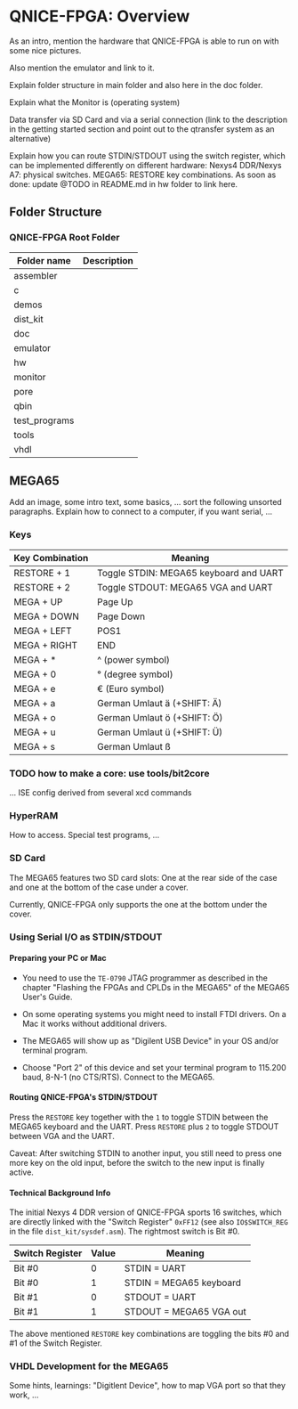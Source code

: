 QNICE-FPGA: Overview
====================

As an intro, mention the hardware that QNICE-FPGA is able to run on with
some nice pictures.

Also mention the emulator and link to it.

Explain folder structure in main folder and also here in the doc folder.

Explain what the Monitor is (operating system)

Data transfer via SD Card and via a serial connection (link to the
description in the getting started section and point out to the qtransfer
system as an alternative)

Explain how you can route STDIN/STDOUT using the switch register, which can
be implemented differently on different hardware: Nexys4 DDR/Nexys A7:
physical switches. MEGA65: RESTORE key combinations. As soon as done:
update @TODO in README.md in hw folder to link here.

Folder Structure
----------------

### QNICE-FPGA Root Folder

| Folder name   | Description
|---------------|------------------------------------------------------------
| assembler     | 
| c             |
| demos         |
| dist_kit      |
| doc           |
| emulator      |
| hw            |
| monitor       |
| pore          |
| qbin          |
| test_programs |
| tools         |
| vhdl          |

MEGA65
------

Add an image, some intro text, some basics, ... sort the following unsorted
paragraphs. Explain how to connect to a computer, if you want serial, ...

### Keys

| Key Combination | Meaning                                |
|-----------------|----------------------------------------|
| RESTORE + 1     | Toggle STDIN: MEGA65 keyboard and UART |
| RESTORE + 2     | Toggle STDOUT: MEGA65 VGA and UART     |
| MEGA + UP       | Page Up                                |
| MEGA + DOWN     | Page Down                              |
| MEGA + LEFT     | POS1                                   |
| MEGA + RIGHT    | END                                    |
| MEGA + *        | ^ (power symbol)                       |
| MEGA + 0        | ° (degree symbol)                      |
| MEGA + e        | € (Euro symbol)                        |
| MEGA + a        | German Umlaut ä (+SHIFT: Ä)            |
| MEGA + o        | German Umlaut ö (+SHIFT: Ö)            |
| MEGA + u        | German Umlaut ü (+SHIFT: Ü)            |
| MEGA + s        | German Umlaut ß                        |

### TODO how to make a core: use tools/bit2core

... ISE config derived from several xcd commands

### HyperRAM

How to access. Special test programs, ...

### SD Card

The MEGA65 features two SD card slots: One at the rear side of the case and
one at the bottom of the case under a cover.

Currently, QNICE-FPGA only supports the one at the bottom under the cover.

### Using Serial I/O as STDIN/STDOUT

#### Preparing your PC or Mac

* You need to use the `TE-0790` JTAG programmer as described in the chapter
  "Flashing the FPGAs and CPLDs in the MEGA65" of the MEGA65 User's Guide.

* On some operating systems you might need to install FTDI drivers. On a Mac
  it works without additional drivers.

* The MEGA65 will show up as "Digilent USB Device" in your OS and/or terminal
  program.

* Choose "Port 2" of this device and set your terminal program to 115.200
  baud, 8-N-1 (no CTS/RTS). Connect to the MEGA65.

#### Routing QNICE-FPGA's STDIN/STDOUT

Press the `RESTORE` key together with the `1` to toggle STDIN between the
MEGA65 keyboard and the UART. Press `RESTORE` plus `2` to toggle STDOUT
between VGA and the UART.

Caveat: After switching STDIN to another input, you still need to press one
more key on the old input, before the switch to the new input is finally
active.

#### Technical Background Info

The initial Nexys 4 DDR version of QNICE-FPGA sports 16 switches, which are
directly linked with the "Switch Register" `0xFF12`
(see also `IO$SWITCH_REG` in the file `dist_kit/sysdef.asm`). The rightmost
switch is Bit #0.

|Switch Register| Value | Meaning                 |
|-------------- |-------|-------------------------|
|Bit #0         | 0     |STDIN  = UART            |
|Bit #0         | 1     |STDIN  = MEGA65 keyboard |
|Bit #1         | 0     |STDOUT = UART            |
|Bit #1         | 1     |STDOUT = MEGA65 VGA out  |

The above mentioned `RESTORE` key combinations are toggling the bits #0 and #1
of the Switch Register.

### VHDL Development for the MEGA65

Some hints, learnings: "Digitlent Device", how to map VGA port so that
they work, ...

